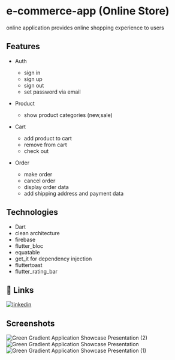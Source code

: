 # e-commerce-app (Online Store)
online application provides online shopping experience to users

## Features

- Auth
    - sign in
    - sign up
    - sign out
    - set password via email
- Product
    - show product categories (new,sale)
- Cart
    - add product to cart
    - remove from cart
    - check out
 
- Order
    - make order
    - cancel order
    - display order data
    - add shipping address and payment data 


## Technologies 
- Dart
- clean architecture 
- firebase 
- flutter_bloc
- equatable 
- get_it for dependency injection 
- fluttertoast
- flutter_rating_bar

    
## 🔗 Links
[![linkedin](https://img.shields.io/badge/linkedin-0A66C2?style=for-the-badge&logo=linkedin&logoColor=white)](https://www.linkedin.com/in/maryam-amr-943a10201/)


## Screenshots


![Green Gradient Application Showcase Presentation (2)](https://github.com/maryam2070/e_commerce_app/assets/75796502/c826e42d-199e-4d6c-8f2f-a7fce5ba323d)
![Green Gradient Application Showcase Presentation](https://github.com/maryam2070/e_commerce_app/assets/75796502/7dc7d195-5cd3-4685-a7a5-b01212defdb4)
![Green Gradient Application Showcase Presentation (1)](https://github.com/maryam2070/e_commerce_app/assets/75796502/55df5062-f339-4914-988b-fdf53a91fddd)
